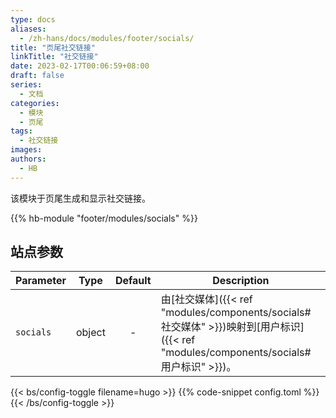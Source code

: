 ```yaml
---
type: docs
aliases:
  - /zh-hans/docs/modules/footer/socials/
title: "页尾社交链接"
linkTitle: "社交链接"
date: 2023-02-17T00:06:59+08:00
draft: false
series:
  - 文档
categories:
  - 模块
  - 页尾
tags:
  - 社交链接
images:
authors:
  - HB
---
```


该模块于页尾生成和显示社交链接。

<!--more-->

{{% hb-module "footer/modules/socials" %}}

## 站点参数

| Parameter |  Type  | Default | Description                                     |
| --------- | :----: | :-----: | ----------------------------------------------- |
| `socials` | object |    -    | 由[社交媒体]({{< ref "modules/components/socials#社交媒体" >}})映射到[用户标识]({{< ref "modules/components/socials#用户标识" >}})。 |

{{< bs/config-toggle filename=hugo >}}
{{% code-snippet config.toml %}}
{{< /bs/config-toggle >}}
